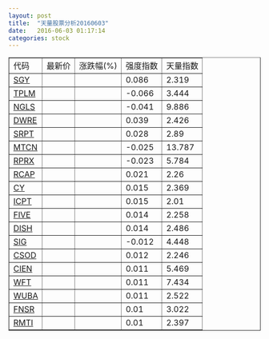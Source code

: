 ```yaml
---
layout: post
title:  "天量股票分析20160603"
date:   2016-06-03 01:17:14
categories: stock
---
```

<script type="text/javascript">
var stockList = []
stockList.push('gb_sgy');
stockList.push('gb_tplm');
stockList.push('gb_ngls');
stockList.push('gb_dwre');
stockList.push('gb_srpt');
stockList.push('gb_mtcn');
stockList.push('gb_rprx');
stockList.push('gb_rcap');
stockList.push('gb_cy');
stockList.push('gb_icpt');
stockList.push('gb_five');
stockList.push('gb_dish');
stockList.push('gb_sig');
stockList.push('gb_csod');
stockList.push('gb_cien');
stockList.push('gb_wft');
stockList.push('gb_wuba');
stockList.push('gb_fnsr');
stockList.push('gb_rmti');
</script>

<table border="1">
 <tr>
  <td>代码</td>
  <td>最新价</td>
  <td>涨跌幅(%)</td>
 <td>强度指数</td>
 <td>天量指数</td>
</tr>
  <tr id="sgy"><td><a href="http://stock.finance.sina.com.cn/usstock/quotes/SGY.html" target="_blank">SGY</a></td><td></td><td></td><td>0.086</td><td>2.319</td></tr>
  <tr id="tplm"><td><a href="http://stock.finance.sina.com.cn/usstock/quotes/TPLM.html" target="_blank">TPLM</a></td><td></td><td></td><td>-0.066</td><td>3.444</td></tr>
  <tr id="ngls"><td><a href="http://stock.finance.sina.com.cn/usstock/quotes/NGLS.html" target="_blank">NGLS</a></td><td></td><td></td><td>-0.041</td><td>9.886</td></tr>
  <tr id="dwre"><td><a href="http://stock.finance.sina.com.cn/usstock/quotes/DWRE.html" target="_blank">DWRE</a></td><td></td><td></td><td>0.039</td><td>2.426</td></tr>
  <tr id="srpt"><td><a href="http://stock.finance.sina.com.cn/usstock/quotes/SRPT.html" target="_blank">SRPT</a></td><td></td><td></td><td>0.028</td><td>2.89</td></tr>
  <tr id="mtcn"><td><a href="http://stock.finance.sina.com.cn/usstock/quotes/MTCN.html" target="_blank">MTCN</a></td><td></td><td></td><td>-0.025</td><td>13.787</td></tr>
  <tr id="rprx"><td><a href="http://stock.finance.sina.com.cn/usstock/quotes/RPRX.html" target="_blank">RPRX</a></td><td></td><td></td><td>-0.023</td><td>5.784</td></tr>
  <tr id="rcap"><td><a href="http://stock.finance.sina.com.cn/usstock/quotes/RCAP.html" target="_blank">RCAP</a></td><td></td><td></td><td>0.021</td><td>2.26</td></tr>
  <tr id="cy"><td><a href="http://stock.finance.sina.com.cn/usstock/quotes/CY.html" target="_blank">CY</a></td><td></td><td></td><td>0.015</td><td>2.369</td></tr>
  <tr id="icpt"><td><a href="http://stock.finance.sina.com.cn/usstock/quotes/ICPT.html" target="_blank">ICPT</a></td><td></td><td></td><td>0.015</td><td>2.01</td></tr>
  <tr id="five"><td><a href="http://stock.finance.sina.com.cn/usstock/quotes/FIVE.html" target="_blank">FIVE</a></td><td></td><td></td><td>0.014</td><td>2.258</td></tr>
  <tr id="dish"><td><a href="http://stock.finance.sina.com.cn/usstock/quotes/DISH.html" target="_blank">DISH</a></td><td></td><td></td><td>0.014</td><td>2.486</td></tr>
  <tr id="sig"><td><a href="http://stock.finance.sina.com.cn/usstock/quotes/SIG.html" target="_blank">SIG</a></td><td></td><td></td><td>-0.012</td><td>4.448</td></tr>
  <tr id="csod"><td><a href="http://stock.finance.sina.com.cn/usstock/quotes/CSOD.html" target="_blank">CSOD</a></td><td></td><td></td><td>0.012</td><td>2.246</td></tr>
  <tr id="cien"><td><a href="http://stock.finance.sina.com.cn/usstock/quotes/CIEN.html" target="_blank">CIEN</a></td><td></td><td></td><td>0.011</td><td>5.469</td></tr>
  <tr id="wft"><td><a href="http://stock.finance.sina.com.cn/usstock/quotes/WFT.html" target="_blank">WFT</a></td><td></td><td></td><td>0.011</td><td>7.434</td></tr>
  <tr id="wuba"><td><a href="http://stock.finance.sina.com.cn/usstock/quotes/WUBA.html" target="_blank">WUBA</a></td><td></td><td></td><td>0.011</td><td>2.522</td></tr>
  <tr id="fnsr"><td><a href="http://stock.finance.sina.com.cn/usstock/quotes/FNSR.html" target="_blank">FNSR</a></td><td></td><td></td><td>0.01</td><td>3.022</td></tr>
  <tr id="rmti"><td><a href="http://stock.finance.sina.com.cn/usstock/quotes/RMTI.html" target="_blank">RMTI</a></td><td></td><td></td><td>0.01</td><td>2.397</td></tr>
</table>

